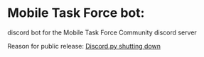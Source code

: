 # Mobile Task Force bot:

discord bot for the Mobile Task Force Community discord server

Reason for public release: [Discord.py shutting down](https://gist.github.com/Rapptz/4a2f62751b9600a31a0d3c78100287f1)
